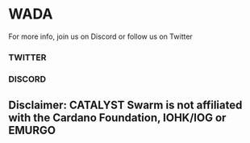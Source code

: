 # WADA

For more info, join us on Discord or follow us on Twitter

### TWITTER

### DISCORD

## Disclaimer: CATALYST Swarm is not affiliated with the Cardano Foundation, IOHK/IOG or EMURGO

